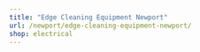 ```yaml
---
title: "Edge Cleaning Equipment Newport"
url: /newport/edge-cleaning-equipment-newport/
shop: electrical
---
```

